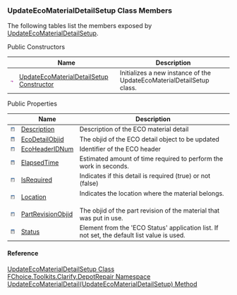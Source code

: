 ﻿### UpdateEcoMaterialDetailSetup Class Members

The following tables list the members exposed by [UpdateEcoMaterialDetailSetup](FChoice.Toolkits.Clarify~FChoice.Toolkits.Clarify.DepotRepair.UpdateEcoMaterialDetailSetup.md).

Public Constructors

|   | Name | Description |
| --- | --- | --- |
| ![Public Constructor](dotnetimages/publicConstructor.png) | [UpdateEcoMaterialDetailSetup Constructor](FChoice.Toolkits.Clarify~FChoice.Toolkits.Clarify.DepotRepair.UpdateEcoMaterialDetailSetup~_ctor.md) | Initializes a new instance of the UpdateEcoMaterialDetailSetup class.   |



Public Properties

|   | Name | Description |
| --- | --- | --- |
| ![Public Property](dotnetimages/publicProperty.png) | [Description](FChoice.Toolkits.Clarify~FChoice.Toolkits.Clarify.DepotRepair.UpdateEcoMaterialDetailSetup~Description.md) | Description of the ECO material detail   |
| ![Public Property](dotnetimages/publicProperty.png) | [EcoDetailObjid](FChoice.Toolkits.Clarify~FChoice.Toolkits.Clarify.DepotRepair.UpdateEcoMaterialDetailSetup~EcoDetailObjid.md) | The objid of the ECO detail object to be updated   |
| ![Public Property](dotnetimages/publicProperty.png) | [EcoHeaderIDNum](FChoice.Toolkits.Clarify~FChoice.Toolkits.Clarify.DepotRepair.UpdateEcoMaterialDetailSetup~EcoHeaderIDNum.md) | Identifier of the ECO header   |
| ![Public Property](dotnetimages/publicProperty.png) | [ElapsedTime](FChoice.Toolkits.Clarify~FChoice.Toolkits.Clarify.DepotRepair.UpdateEcoMaterialDetailSetup~ElapsedTime.md) | Estimated amount of time required to perform the work in seconds.   |
| ![Public Property](dotnetimages/publicProperty.png) | [IsRequired](FChoice.Toolkits.Clarify~FChoice.Toolkits.Clarify.DepotRepair.UpdateEcoMaterialDetailSetup~IsRequired.md) | Indicates if this detail is required (true) or not (false)   |
| ![Public Property](dotnetimages/publicProperty.png) | [Location](FChoice.Toolkits.Clarify~FChoice.Toolkits.Clarify.DepotRepair.UpdateEcoMaterialDetailSetup~Location.md) | Indicates the location where the material belongs.   |
| ![Public Property](dotnetimages/publicProperty.png) | [PartRevisionObjid](FChoice.Toolkits.Clarify~FChoice.Toolkits.Clarify.DepotRepair.UpdateEcoMaterialDetailSetup~PartRevisionObjid.md) | The objid of the part revision of the material that was put in use.   |
| ![Public Property](dotnetimages/publicProperty.png) | [Status](FChoice.Toolkits.Clarify~FChoice.Toolkits.Clarify.DepotRepair.UpdateEcoMaterialDetailSetup~Status.md) | Element from the 'ECO Status' application list. If not set, the default list value is used.   |





#### Reference

[UpdateEcoMaterialDetailSetup Class](FChoice.Toolkits.Clarify~FChoice.Toolkits.Clarify.DepotRepair.UpdateEcoMaterialDetailSetup.md)  
[FChoice.Toolkits.Clarify.DepotRepair Namespace](FChoice.Toolkits.Clarify~FChoice.Toolkits.Clarify.DepotRepair_namespace.md)  
[UpdateEcoMaterialDetail(UpdateEcoMaterialDetailSetup) Method](FChoice.Toolkits.Clarify~FChoice.Toolkits.Clarify.DepotRepair.DepotRepairToolkit~UpdateEcoMaterialDetail(UpdateEcoMaterialDetailSetup).md)